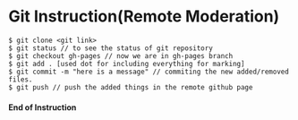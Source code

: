 # Git Instruction(Remote Moderation)

```git
$ git clone <git link>
$ git status // to see the status of git repository 
$ git checkout gh-pages // now we are in gh-pages branch 
$ git add . [used dot for including everything for marking]
$ git commit -m "here is a message" // commiting the new added/removed files. 
$ git push // push the added things in the remote github page

```

#### End of Instruction
